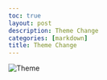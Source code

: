 ```yaml
---
toc: true
layout: post
description: Theme Change
categories: [markdown]
title: Theme Change
---
```


![Theme]()